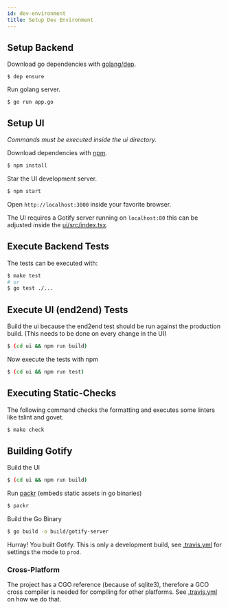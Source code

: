 ```yaml
---
id: dev-environment
title: Setup Dev Environment
---
```


## Setup Backend

Download go dependencies with [golang/dep](https://github.com/golang/dep).

```
$ dep ensure
```

Run golang server.

```
$ go run app.go
```

## Setup UI

_Commands must be executed inside the ui directory._

Download dependencies with [npm](https://github.com/npm/npm).

```bash
$ npm install
```

Star the UI development server.

```bash
$ npm start
```

Open `http://localhost:3000` inside your favorite browser.

The UI requires a Gotify server running on `localhost:80` this can be adjusted inside the
[ui/src/index.tsx](https://github.com/gotify/server/blob/master/ui/src/index.tsx).

## Execute Backend Tests

The tests can be executed with:

```bash
$ make test
# or
$ go test ./...
```

## Execute UI (end2end) Tests

Build the ui because the end2end test should be run against the production build.
(This needs to be done on every change in the UI)

```bash
$ (cd ui && npm run build)
```

Now execute the tests with npm

```bash
$ (cd ui && npm run test)
```

## Executing Static-Checks

The following command checks the formatting and executes some linters like tslint and govet.

```bash
$ make check
```

## Building Gotify

Build the UI

```bash
$ (cd ui && npm run build)
```

Run [packr](https://github.com/gobuffalo/packr) (embeds static assets in go binaries)

```bash
$ packr
```

Build the Go Binary

```bash
$ go build -o build/gotify-server
```

Hurray! You built Gotify. This is only a development build,
see [.travis.yml](https://github.com/gotify/server/blob/master/.travis.yml) for settings the mode to `prod`.

### Cross-Platform

The project has a CGO reference (because of sqlite3), therefore a GCO cross compiler is needed for compiling for other platforms.
See [.travis.yml](https://github.com/gotify/server/blob/master/.travis.yml) on how we do that.
